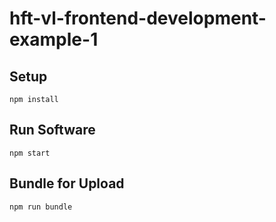 # hft-vl-frontend-development-example-1

## Setup

`npm install`

## Run Software

`npm start`

## Bundle for Upload

`npm run bundle`